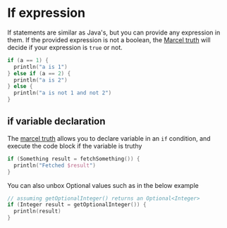 # If expression
If statements are similar as Java's, but you can provide any expression in them. If the provided expression is not a boolean,
the [Marcel truth](marcel-truth.md) will decide if your expression is `true` or not.

```kotlin
if (a == 1) {
  println("a is 1")
} else if (a == 2) {
  println("a is 2")
} else {
  println("a is not 1 and not 2")
}
```

## if variable declaration
The [marcel truth](marcel-truth.md) allows you to declare variable in an `if` condition, and execute the code block if the variable is truthy
```kotlin
if (Something result = fetchSomething()) {
  println("Fetched $result")
}
```

You can also unbox Optional values such as in the below example

```kotlin
// assuming getOptionalInteger() returns an Optional<Integer>
if (Integer result = getOptionalInteger()) {
  println(result)
}
```
